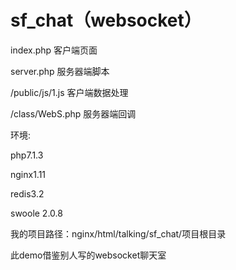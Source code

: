 # sf_chat（websocket）
index.php 客户端页面          

server.php 服务器端脚本

/public/js/1.js 客户端数据处理

/class/WebS.php 服务器端回调


环境:

php7.1.3

nginx1.11

redis3.2

swoole 2.0.8


我的项目路径：nginx/html/talking/sf_chat/项目根目录







此demo借鉴别人写的websocket聊天室
